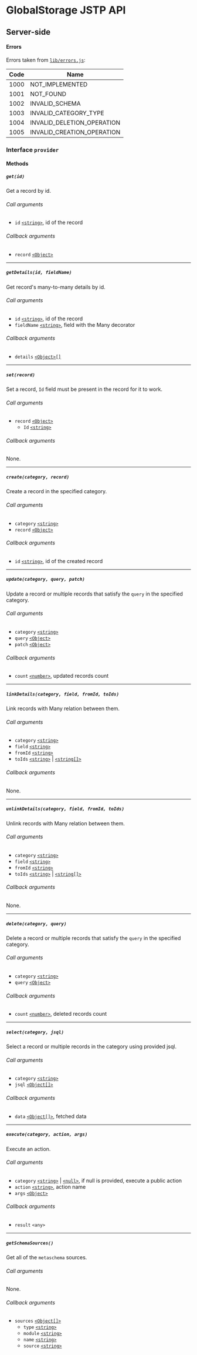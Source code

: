 # GlobalStorage JSTP API

## Server-side

#### Errors

Errors taken from [`lib/errors.js`][errors]:

| Code | Name                       |
| ---- | -------------------------- |
| 1000 | NOT_IMPLEMENTED            |
| 1001 | NOT_FOUND                  |
| 1002 | INVALID_SCHEMA             |
| 1003 | INVALID_CATEGORY_TYPE      |
| 1004 | INVALID_DELETION_OPERATION |
| 1005 | INVALID_CREATION_OPERATION |

### Interface `provider`

#### Methods

##### `get(id)`

Get a record by id.

###### Call arguments

- `id` [`<string>`][], id of the record

###### Callback arguments

- `record` [`<Object>`][object]

---

##### `getDetails(id, fieldName)`

Get record's many-to-many details by id.

###### Call arguments

- `id` [`<string>`][], id of the record
- `fieldName` [`<string>`][], field with the Many decorator

###### Callback arguments

- `details` [`<Object>[]`][object]

---

##### `set(record)`

Set a record, `Id` field must be present in the record for it to work.

###### Call arguments

- `record` [`<Object>`][object]
  - `Id` [`<string>`][]

###### Callback arguments

None.

---

##### `create(category, record)`

Create a record in the specified category.

###### Call arguments

- `category` [`<string>`][]
- `record` [`<Object>`][object]

###### Callback arguments

- `id` [`<string>`][], id of the created record

---

##### `update(category, query, patch)`

Update a record or multiple records that satisfy the `query` in the specified
category.

###### Call arguments

- `category` [`<string>`][]
- `query` [`<Object>`][object]
- `patch` [`<Object>`][object]

###### Callback arguments

- `count` [`<number>`][], updated records count

---

##### `linkDetails(category, field, fromId, toIds)`

Link records with Many relation between them.

###### Call arguments

- `category` [`<string>`][]
- `field` [`<string>`][]
- `fromId` [`<string>`][]
- `toIds` [`<string>`][] | [`<string[]>`][string]

###### Callback arguments

None.

---

##### `unlinkDetails(category, field, fromId, toIds)`

Unlink records with Many relation between them.

###### Call arguments

- `category` [`<string>`][]
- `field` [`<string>`][]
- `fromId` [`<string>`][]
- `toIds` [`<string>`][] | [`<string[]>`][string]

###### Callback arguments

None.

---

##### `delete(category, query)`

Delete a record or multiple records that satisfy the `query` in the specified
category.

###### Call arguments

- `category` [`<string>`][]
- `query` [`<Object>`][object]

###### Callback arguments

- `count` [`<number>`][], deleted records count

---

##### `select(category, jsql)`

Select a record or multiple records in the category using provided jsql.

###### Call arguments

- `category` [`<string>`][]
- `jsql` [`<Object[]>`][object]

###### Callback arguments

- `data` [`<Object[]>`][object], fetched data

---

##### `execute(category, action, args)`

Execute an action.

###### Call arguments

- `category` [`<string>`][] | [`<null>`][], if null is provided, execute a
  public action
- `action` [`<string>`][], action name
- `args` [`<Object>`][object]

###### Callback arguments

- `result` `<any>`

---

##### `getSchemaSources()`

Get all of the `metaschema` sources.

###### Call arguments

None.

###### Callback arguments

- `sources` [`<Object[]>`][object]
  - `type` [`<string>`][]
  - `module` [`<string>`][]
  - `name` [`<string>`][]
  - `source` [`<string>`][]

[errors]: https://github.com/metarhia/globalstorage/blob/master/lib/errors.js
[object]: https://developer.mozilla.org/en-US/docs/Web/JavaScript/Reference/Global_Objects/Object
[`<string>`]: https://developer.mozilla.org/en-US/docs/Web/JavaScript/Data_structures#String_type
[string]: https://developer.mozilla.org/en-US/docs/Web/JavaScript/Data_structures#String_type
[`<number>`]: https://developer.mozilla.org/en-US/docs/Web/JavaScript/Data_structures#Number_type
[`<null>`]: https://developer.mozilla.org/en-US/docs/Web/JavaScript/Data_structures#Null_type
